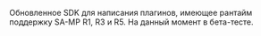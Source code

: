 Обновленное SDK для написания плагинов, имеющее рантайм поддержку SA-MP R1, R3 и R5.
На данный момент в бета-тесте.
